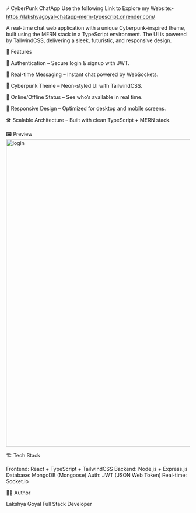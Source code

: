 ⚡ CyberPunk ChatApp
Use the following Link to Explore my Website:-
https://lakshyagoyal-chatapp-mern-typescript.onrender.com/

A real-time chat web application with a unique Cyberpunk-inspired theme, built using the MERN stack in a TypeScript environment. The UI is powered by TailwindCSS, delivering a sleek, futuristic, and responsive design.

🚀 Features

🔐 Authentication – Secure login & signup with JWT.

💬 Real-time Messaging – Instant chat powered by WebSockets.

🎨 Cyberpunk Theme – Neon-styled UI with TailwindCSS.

👥 Online/Offline Status – See who’s available in real time.

📱 Responsive Design – Optimized for desktop and mobile screens.

🛠 Scalable Architecture – Built with clean TypeScript + MERN stack.

🖼 Preview
<img width="1239" height="841" alt="login" src="https://github.com/user-attachments/assets/7d45b357-169c-48c1-9614-fd69f54cb2d6" />


🏗 Tech Stack

Frontend: React + TypeScript + TailwindCSS
Backend: Node.js + Express.js
Database: MongoDB (Mongoose)
Auth: JWT (JSON Web Token)
Real-time: Socket.io

👨‍💻 Author

Lakshya Goyal
Full Stack Developer
